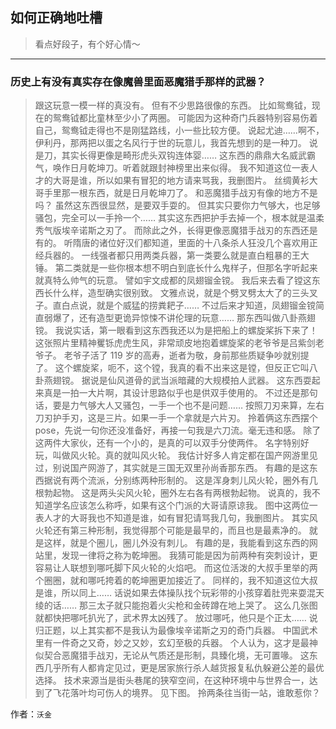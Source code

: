 ## 如何正确地吐槽

> 看点好段子，有个好心情～


 
---

### 历史上有没有真实存在像魔兽里面恶魔猎手那样的武器？

> 跟这玩意一模一样的真没有。
> 但有不少思路很像的东西。
> 比如鸳鸯钺，现在的鸳鸯钺都比童林至少小了两圈。
> 可能因为这种奇门兵器特别容易伤着自己，鸳鸯钺走得也不是刚猛路线，小一些比较方便。
> 说起尤迪……啊不，伊利丹，那两把以蛋之名风行于世的玩意儿，我首先想到的是一种刀。
> 说是刀，其实长得更像是畸形虎头双钩连体婴……
> 这东西的鼎鼎大名威武霸气，唤作日月乾坤刀。听着就跟封神榜里出来似得。
> 我不知道这位一表人才的大哥是谁，所以如果有冒犯的地方请来骂我，我删图片。
> 丝绸黄衫大哥手里那一根东西，就是日月乾坤刀了。
> 和恶魔猎手战刃有像的地方不是吗？
> 虽然这东西很显然，是要双手耍的。
> 但其实只要你力气够大，也足够骚包，完全可以一手拎一个……
> 其实这东西把护手去掉一个，根本就是温柔秀气版埃辛诺斯之刃了。
> 而除此之外，长得更像恶魔猎手战刃的东西还是有的。
> 听隋唐的诸位好汉们都知道，里面的十八条杀人狂没几个喜欢用正经兵器的。
> 一线强者都只用两类兵器，第一类要么就是直白粗暴的王大锤。
> 第二类就是一些你根本想不明白到底长什么鬼样子，但那名字听起来就真特么帅气的玩意。
> 譬如宇文成都的凤翅镏金镋。
> 我后来去看了镗这东西长什么样，造型确实很别致。
> 文雅点说，就是个劈叉劈太大了的三头叉子。直白点说，就是个威猛的捞粪耙子……
> 不过后来才知道，凤翅镏金镋简直弱爆了，还有造型更诡异惊悚不讲伦理的玩意……
> 那东西叫做八卦燕翅镋。
> 我说实话，第一眼看到这东西我还以为是把船上的螺旋桨拆下来了！
> 这张照片里精神矍铄虎虎生风，非常顽皮地抱着螺旋桨的老爷爷是吕紫剑老爷子。
> 老爷子活了 119 岁的高寿，逝者为敬，身前那些质疑争吵就别提了。
> 这个螺旋桨，呃不，这个镗，我真的看不出来这是镗，但反正它叫八卦燕翅镋。
> 据说是仙风道骨的武当派暗藏的大规模拍人武器。
> 这东西耍起来真是一拍一大片啊，其设计思路似乎也是供双手使用的。
> 不过还是那句话，要是力气够大人又骚包，一手一个也不是问题……
> 按照刀刃来算，左右刀刃护手刃，这是三片。如果一手一个拿就是六片刃。
> 拎着俩这东西摆个 pose，先说一句你还没准备好，再接一句我是六刀流。毫无违和感。
> 除了这两件大家伙，还有一个小的，是真的可以双手分使两件。
> 名字特别好玩，叫做风火轮。真的就叫风火轮。
> 我估计好多人肯定都在国产网游里见过，别说国产网游了，其实就是三国无双里孙尚香那东西。
> 有趣的是这东西据说有两个流派，分别练两种形制的。
> 这是浑身刺儿风火轮，圈外有几根勃起物。
> 这是两头尖风火轮，圈外左右各有两根勃起物。
> 说真的，我不知道学名应该怎么称呼，如果有这个门派的大哥请原谅我。
> 图中这两位一表人才的大哥我也不知道是谁，如有冒犯请骂我几句，我删图片。
> 其实风火轮还有第三种形制，我觉得那个可能是最早的，而且也是最素净的。
> 就是这样，就是个圈儿，圈儿外没有刺儿。
> 有趣的是，我能看到这东西的网站里，发现一律将之称为乾坤圈。
> 我猜可能是因为前两种有突刺设计，更容易让人联想到哪吒脚下风火轮的火焰吧。
> 而这位活泼的大叔手里举的两个圈圈，就和哪吒挎着的乾坤圈更加接近了。
> 同样的，我不知道这位大叔是谁，所以同上……
> 话说如果去体操队找个玩彩带的小孩穿着肚兜来耍混天绫的话……
> 那三太子就只能抱着火尖枪和金砖蹲在地上哭了。
> 这么几张图就都快把哪吒扒光了，武术界太凶残了。
> 放过哪吒，他只是个正太……
> 说归正题，以上其实都不是我认为最像埃辛诺斯之刃的奇门兵器。
> 中国武术里有一件奇之又奇，妙之又妙，玄幻至极的兵器。
> 个人认为，这才是最神似契合恶魔猎手战刃，无论从气质还是形制，具臻化境，无可置喙。
> 这东西几乎所有人都肯定见过，更是居家旅行杀人越货报复私仇躲避公差的最优选择。
> 技术来源当是街头巷尾的狭窄空间，在这种环境中与世界合一，达到了飞花落叶均可伤人的境界。
> 见下图。
> 拎两条往当街一站，谁敢惹你？


作者：`沃金`